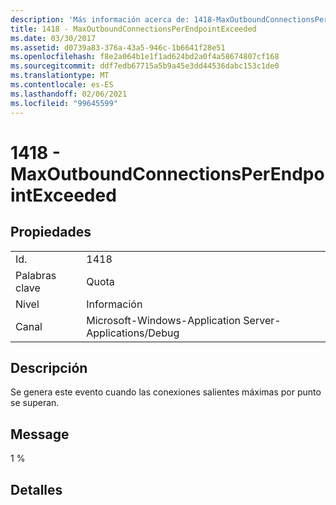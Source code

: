 ```yaml
---
description: 'Más información acerca de: 1418-MaxOutboundConnectionsPerEndpointExceeded'
title: 1418 - MaxOutboundConnectionsPerEndpointExceeded
ms.date: 03/30/2017
ms.assetid: d0739a83-376a-43a5-946c-1b6641f28e51
ms.openlocfilehash: f8e2a064b1e1f1ad624bd2a0f4a58674807cf168
ms.sourcegitcommit: ddf7edb67715a5b9a45e3dd44536dabc153c1de0
ms.translationtype: MT
ms.contentlocale: es-ES
ms.lasthandoff: 02/06/2021
ms.locfileid: "99645599"
---
```

# <a name="1418---maxoutboundconnectionsperendpointexceeded"></a>1418 - MaxOutboundConnectionsPerEndpointExceeded

## <a name="properties"></a>Propiedades  
  
|||  
|-|-|  
|Id.|1418|  
|Palabras clave|Quota|  
|Nivel|Información|  
|Canal|Microsoft-Windows-Application Server-Applications/Debug|  
  
## <a name="description"></a>Descripción  

 Se genera este evento cuando las conexiones salientes máximas por punto se superan.  
  
## <a name="message"></a>Message  

 1 %  
  
## <a name="details"></a>Detalles

